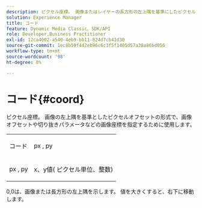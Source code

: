 ```yaml
---
description: ピクセル座標。 画像またはレイヤーの長方形の左上隅を基準にしたピクセルオフセットの形式で、画像オフセットや切り抜きパラメーターなどの画像座標を指定するために使用します。
solution: Experience Manager
title: コード
feature: Dynamic Media Classic、SDK/API
role: Developer,Business Practitioner
exl-id: 12ca4002-a540-4eb9-bb11-824d7cb41d30
source-git-commit: 1ec8b59f442eb96c6c3f5f1405d57a38a86bd056
workflow-type: tm+mt
source-wordcount: '98'
ht-degree: 0%

---
```


# コード{#coord}

ピクセル座標。 画像の左上隅を基準としたピクセルオフセットの形式で、画像オフセットや切り抜きパラメータなどの画像座標を指定するために使用します。

<table id="simpletable_A686120953124ACB8803CB9C877252AB"> 
 <tr class="strow"> 
  <td class="stentry"> <p><span class="codeph"> <span class="varname"> コード</span> </span> </p> </td> 
  <td class="stentry"> <p><span class="codeph"> <span class="varname"> px</span> </span>,  <span class="codeph"><span class="varname"> py</span></span> </p></td> 
 </tr> 
 <tr class="strow"> 
  <td class="stentry"> <p><span class="codeph"> <span class="varname"> px</span> </span>,  <span class="codeph"><span class="varname"> py</span></span> </p></td> 
  <td class="stentry"> <p><span class="varname"> x</span>、y値( <span class="varname"> </span> ピクセル単位、整数) </p></td> 
 </tr> 
</table>

0,0は、画像または長方形の左上隅を示します。 値を大きくすると、右下に移動します。
